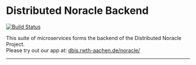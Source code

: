 Distributed Noracle Backend
===================

[![Build Status](http://layers.dbis.rwth-aachen.de/jenkins/job/Distributed-Noracle-Backend/badge/icon)](http://layers.dbis.rwth-aachen.de/jenkins/job/Distributed-Noracle-Backend/)  

This suite of microservices forms the backend of the Distributed Noracle Project.  
Please try out our app at: [dbis.rwth-aachen.de/noracle/](http://dbis.rwth-aachen.de/noracle/)

---------------
